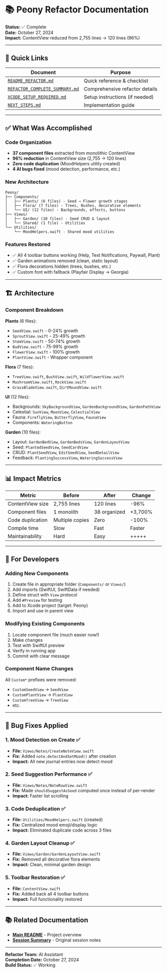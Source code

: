 # 📚 Peony Refactor Documentation

**Status:** ✅ Complete  
**Date:** October 27, 2024  
**Impact:** ContentView reduced from 2,755 lines → 120 lines (96%)

---

## 🎯 Quick Links

| Document | Purpose |
|----------|---------|
| [`README_REFACTOR.md`](./README_REFACTOR.md) | Quick reference & checklist |
| [`REFACTOR_COMPLETE_SUMMARY.md`](./REFACTOR_COMPLETE_SUMMARY.md) | Comprehensive refactor details |
| [`XCODE_SETUP_REQUIRED.md`](./XCODE_SETUP_REQUIRED.md) | Setup instructions (if needed) |
| [`NEXT_STEPS.md`](./NEXT_STEPS.md) | Implementation guide |

---

## ✅ What Was Accomplished

### Code Organization
- **37 component files** extracted from monolithic ContentView
- **96% reduction** in ContentView size (2,755 → 120 lines)
- **Zero code duplication** (MoodHelpers utility created)
- **4 AI bugs fixed** (mood detection, performance, etc.)

### New Architecture
```
Peony/
├── Components/
│   ├── Plants/ (6 files) - Seed → Flower growth stages
│   ├── Flora/ (7 files) - Trees, Bushes, decorative elements
│   └── UI/ (12 files) - Backgrounds, effects, buttons
├── Views/
│   ├── Garden/ (10 files) - Seed CRUD & layout
│   └── Shared/ (1 file) - Utilities
└── Utilities/
    └── MoodHelpers.swift - Shared mood utilities
```

### Features Restored
- ✅ All 4 toolbar buttons working (Help, Test Notifications, Paywall, Plant)
- ✅ Garden animations removed (clean, static layout)
- ✅ Flora decorations hidden (trees, bushes, etc.)
- ✅ Custom font with fallback (Playfair Display → Georgia)

---

## 🏗️ Architecture

### Component Breakdown

**Plants** (6 files):
- `SeedView.swift` - 0-24% growth
- `SproutView.swift` - 25-49% growth
- `StemView.swift` - 50-74% growth
- `BudView.swift` - 75-99% growth
- `FlowerView.swift` - 100% growth
- `PlantView.swift` - Wrapper component

**Flora** (7 files):
- `TreeView.swift`, `BushView.swift`, `WildflowerView.swift`
- `MushroomView.swift`, `RockView.swift`
- `GrassBladeView.swift`, `DirtMoundView.swift`

**UI** (12 files):
- Backgrounds: `SkyBackgroundView`, `GardenBackgroundView`, `GardenPathView`
- Celestial: `SunView`, `MoonView`, `CelestialView`
- Fauna: `FireflyView`, `ButterflyView`, `FaunaView`
- Components: `WateringButton`

**Garden** (10 files):
- Layout: `GardenBedView`, `GardenBedsView`, `GardenLayoutView`
- Seed: `PlantedSeedView`, `SeedCardView`
- CRUD: `PlantSeedView`, `EditSeedView`, `SeedDetailView`
- Feedback: `PlantingSuccessView`, `WateringSuccessView`

---

## 📊 Impact Metrics

| Metric | Before | After | Change |
|--------|--------|-------|--------|
| ContentView size | 2,755 lines | 120 lines | -96% |
| Component files | 1 monolith | 38 organized | +3,700% |
| Code duplication | Multiple copies | Zero | -100% |
| Compile time | Slow | Fast | Faster |
| Maintainability | Hard | Easy | +++++ |

---

## 🔧 For Developers

### Adding New Components
1. Create file in appropriate folder (`Components/` or `Views/`)
2. Add imports (SwiftUI, SwiftData if needed)
3. Define struct with `View` protocol
4. Add `#Preview` for testing
5. Add to Xcode project (target: Peony)
6. Import and use in parent view

### Modifying Existing Components
1. Locate component file (much easier now!)
2. Make changes
3. Test with SwiftUI preview
4. Verify in running app
5. Commit with clear message

### Component Name Changes
All `Custom*` prefixes were removed:
- `CustomSeedView` → `SeedView`
- `CustomPlantView` → `PlantView`
- `CustomTreeView` → `TreeView`
- etc.

---

## 🐛 Bug Fixes Applied

### 1. Mood Detection on Create ✅
- **File:** `Views/Notes/CreateNoteView.swift`
- **Fix:** Added `note.detectAndSetMood()` after creation
- **Impact:** All new journal entries now detect mood

### 2. Seed Suggestion Performance ✅
- **File:** `Views/Notes/NoteRowView.swift`
- **Fix:** Made `shouldSuggestAsSeed` computed once instead of per-render
- **Impact:** Faster list scrolling

### 3. Code Deduplication ✅
- **File:** `Utilities/MoodHelpers.swift` (created)
- **Fix:** Centralized mood emoji/display logic
- **Impact:** Eliminated duplicate code across 3 files

### 4. Garden Layout Cleanup ✅
- **File:** `Views/Garden/GardenLayoutView.swift`
- **Fix:** Removed all decorative flora elements
- **Impact:** Clean, minimal garden design

### 5. Toolbar Restoration ✅
- **File:** `ContentView.swift`
- **Fix:** Added back all 4 toolbar buttons
- **Impact:** Full functionality restored

---

## 📚 Related Documentation

- **[Main README](../README.md)** - Project overview
- **[Session Summary](../SESSION_SUMMARY.md)** - Original session notes

---

**Refactor Team:** AI Assistant  
**Completion Date:** October 27, 2024  
**Build Status:** ✅ Working
